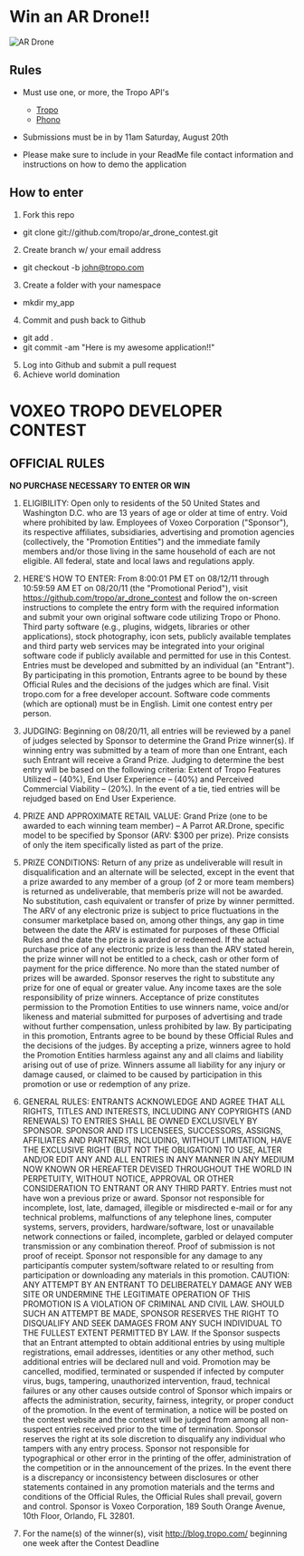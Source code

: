 Win an AR Drone!!
==================

![AR Drone](http://assets.gearlive.com/blogimages/parros-ar_drone-copter.jpg)


Rules
------
* Must use one, or more, the Tropo API's
  * [Tropo](http://tropo.com/ "Tropo")
  * [Phono](http://phono.com/ "Phono")  

* Submissions must be in by 11am Saturday, August 20th
* Please make sure to include in your ReadMe file contact information and instructions on how to demo the application


How to enter
--------
1. Fork this repo
  * git clone git://github.com/tropo/ar_drone_contest.git
2. Create branch w/ your email address
  *  git checkout -b john@tropo.com
3. Create a folder with your namespace
  * mkdir my_app
4. Commit and push back to Github
  * git add .
  * git commit -am "Here is my awesome application!!"
5. Log into Github and submit a pull request
6. Achieve world domination


VOXEO TROPO DEVELOPER CONTEST
==============================================

OFFICIAL RULES
--------------

**NO PURCHASE NECESSARY TO ENTER OR WIN**

1. ELIGIBILITY: Open only to residents of the 50 United States and Washington D.C. who are 13 years of age or older at time of entry. Void where prohibited by law. Employees of Voxeo Corporation ("Sponsor"), its respective affiliates, subsidiaries, advertising and promotion agencies (collectively, the "Promotion Entities") and the immediate family members and/or those living in the same household of each are not eligible. All federal, state and local laws and regulations apply.

2. HERE’S HOW TO ENTER: From 8:00:01 PM ET on 08/12/11 through 10:59:59 AM ET on 08/20/11 (the "Promotional Period"), visit https://github.com/tropo/ar_drone_contest and follow the on-screen instructions to complete the entry form with the required information and submit your own original software code utilizing Tropo or Phono. Third party software (e.g., plugins, widgets, libraries or other applications), stock photography, icon sets, publicly available templates and third party web services may be integrated into your original software code if publicly available and permitted for use in this Contest. Entries must be developed and submitted by an individual (an "Entrant"). By participating in this promotion, Entrants agree to be bound by these Official Rules and the decisions of the judges which are final. Visit tropo.com for a free developer account. Software code comments (which are optional) must be in English. Limit one contest entry per person.

3. JUDGING: Beginning on 08/20/11, all entries will be reviewed by a panel of judges selected by Sponsor to determine the Grand Prize winner(s). If winning entry was submitted by a team of more than one Entrant, each such Entrant will receive a Grand Prize. Judging to determine the best entry will be based on the following criteria: Extent of Tropo Features Utilized – (40%), End User Experience – (40%) and Perceived Commercial Viability – (20%). In the event of a tie, tied entries will be rejudged based on End User Experience.

4. PRIZE AND APPROXIMATE RETAIL VALUE: Grand Prize (one to be awarded to each winning team member) – A Parrot AR.Drone, specific model to be specified by Sponsor (ARV: $300 per prize). Prize consists of only the item specifically listed as part of the prize.

5. PRIZE CONDITIONS: Return of any prize as undeliverable will result in disqualification and an alternate will be selected, except in the event that a prize awarded to any member of a group (of 2 or more team members) is returned as undeliverable, that memberís prize will not be awarded. No substitution, cash equivalent or transfer of prize by winner permitted. The ARV of any electronic prize is subject to price fluctuations in the consumer marketplace based on, among other things, any gap in time between the date the ARV is estimated for purposes of these Official Rules and the date the prize is awarded or redeemed. If the actual purchase price of any electronic prize is less than the ARV stated herein, the prize winner will not be entitled to a check, cash or other form of payment for the price difference. No more than the stated number of prizes will be awarded. Sponsor reserves the right to substitute any prize for one of equal or greater value. Any income taxes are the sole responsibility of prize winners. Acceptance of prize constitutes permission to the Promotion Entities to use winners name, voice and/or likeness and material submitted for purposes of advertising and trade without further compensation, unless prohibited by law. By participating in this promotion, Entrants agree to be bound by these Official Rules and the decisions of the judges. By accepting a prize, winners agree to hold the Promotion Entities harmless against any and all claims and liability arising out of use of prize. Winners assume all liability for any injury or damage caused, or claimed to be caused by participation in this promotion or use or redemption of any prize.

6. GENERAL RULES: ENTRANTS ACKNOWLEDGE AND AGREE THAT ALL RIGHTS, TITLES AND INTERESTS, INCLUDING ANY COPYRIGHTS (AND RENEWALS) TO ENTRIES SHALL BE OWNED EXCLUSIVELY BY SPONSOR. SPONSOR AND ITS LICENSEES, SUCCESSORS, ASSIGNS, AFFILIATES AND PARTNERS, INCLUDING, WITHOUT LIMITATION, HAVE THE EXCLUSIVE RIGHT (BUT NOT THE OBLIGATION) TO USE, ALTER AND/OR EDIT ANY AND ALL ENTRIES IN ANY MANNER IN ANY MEDIUM NOW KNOWN OR HEREAFTER DEVISED THROUGHOUT THE WORLD IN PERPETUITY, WITHOUT NOTICE, APPROVAL OR OTHER CONSIDERATION TO ENTRANT OR ANY THIRD PARTY. Entries must not have won a previous prize or award. Sponsor not responsible for incomplete, lost, late, damaged, illegible or misdirected e-mail or for any technical problems, malfunctions of any telephone lines, computer systems, servers, providers, hardware/software, lost or unavailable network connections or failed, incomplete, garbled or delayed computer transmission or any combination thereof. Proof of submission is not proof of receipt. Sponsor not responsible for any damage to any participantís computer system/software related to or resulting from participation or downloading any materials in this promotion. CAUTION: ANY ATTEMPT BY AN ENTRANT TO DELIBERATELY DAMAGE ANY WEB SITE OR UNDERMINE THE LEGITIMATE OPERATION OF THIS PROMOTION IS A VIOLATION OF CRIMINAL AND CIVIL LAW. SHOULD SUCH AN ATTEMPT BE MADE, SPONSOR RESERVES THE RIGHT TO DISQUALIFY AND SEEK DAMAGES FROM ANY SUCH INDIVIDUAL TO THE FULLEST EXTENT PERMITTED BY LAW. If the Sponsor suspects that an Entrant attempted to obtain additional entries by using multiple registrations, email addresses, identities or any other method, such additional entries will be declared null and void. Promotion may be cancelled, modified, terminated or suspended if infected by computer virus, bugs, tampering, unauthorized intervention, fraud, technical failures or any other causes outside control of Sponsor which impairs or affects the administration, security, fairness, integrity, or proper conduct of the promotion. In the event of termination, a notice will be posted on the contest website and the contest will be judged from among all non-suspect entries received prior to the time of termination. Sponsor reserves the right at its sole discretion to disqualify any individual who tampers with any entry process. Sponsor not responsible for typographical or other error in the printing of the offer, administration of the competition or in the announcement of the prizes. In the event there is a discrepancy or inconsistency between disclosures or other statements contained in any promotion materials and the terms and conditions of the Official Rules, the Official Rules shall prevail, govern and control. Sponsor is Voxeo Corporation, 189 South Orange Avenue, 10th Floor, Orlando, FL 32801.

7. For the name(s) of the winner(s), visit http://blog.tropo.com/ beginning one week after the Contest Deadline